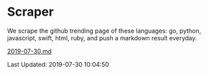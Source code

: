 # Scraper

We scrape the github trending page of these languages: go, python, javascript, swift, html, ruby, and push a markdown result everyday.

[2019-07-30.md](https://github.com/henson/Scraper/blob/master/2019-07-30.md)

Last Updated: 2019-07-30 10:04:50